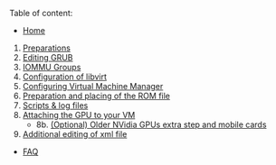 Table of content:
- [Home](home)
1. [Preparations](1\)-Preparations)
2. [Editing GRUB](2\)-Editing-GRUB)
3. [IOMMU Groups](3\)-IOMMU-Groups)
4. [Configuration of libvirt](4\)-Configuration-of-libvirt)
5. [Configuring Virtual Machine Manager](5\)-Configuring-Virtual-Machine-Manager)
6. [Preparation and placing of the ROM file](6\)-Preparation-and-placing-of-the-ROM-file)
7. [Scripts & log files](7\)-scripts-&-logfiles)
8. [Attaching the GPU to your VM](8\)-Attaching-the-GPU-to-your-VM)
    - 8b. [(Optional) Older NVidia GPUs extra step and mobile cards](8b\)-(Optional)-Older-NVidia-GPUs-extra-step-and-mobile-cards)
9. [Additional editing of xml file](9\)-Additional-editing-of-xml-file)
- [FAQ](9b\)-FAQ)